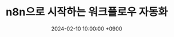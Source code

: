 ---
layout: post
title: "n8n으로 시작하는 워크플로우 자동화"
date: 2024-02-10 10:00:00 +0900
categories: [nocode-tools, integration]
description: "n8n의 기본 개념과 효과적인 워크플로우 구축 방법을 알아봅니다."
--- 